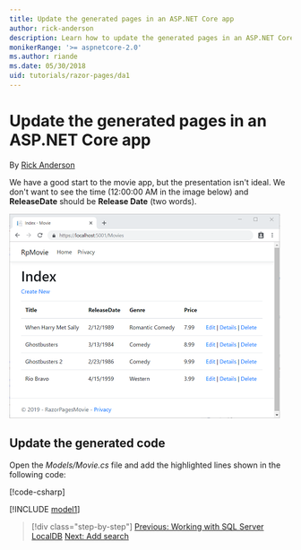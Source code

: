 ```yaml
---
title: Update the generated pages in an ASP.NET Core app
author: rick-anderson
description: Learn how to update the generated pages in an ASP.NET Core app.
monikerRange: '>= aspnetcore-2.0'
ms.author: riande
ms.date: 05/30/2018
uid: tutorials/razor-pages/da1
---
```

# Update the generated pages in an ASP.NET Core app

By [Rick Anderson](https://twitter.com/RickAndMSFT)

We have a good start to the movie app, but the presentation isn't ideal. We don't want to see the time (12:00:00 AM in the image below) and **ReleaseDate** should be **Release Date** (two words).

![Movie application open in Chrome showing movie data](sql/_static/m55.png)

## Update the generated code

Open the *Models/Movie.cs* file and add the highlighted lines shown in the following code:

[!code-csharp[](~/tutorials/razor-pages/razor-pages-start/sample/RazorPagesMovie22/Models/MovieDate.cs?name=snippet_1&highlight=10-11,15)]


[!INCLUDE [model1](~/includes/RP/da2.md)]

> [!div class="step-by-step"]
> [Previous: Working with SQL Server LocalDB](xref:tutorials/razor-pages/sql)
> [Next: Add search](xref:tutorials/razor-pages/search)
